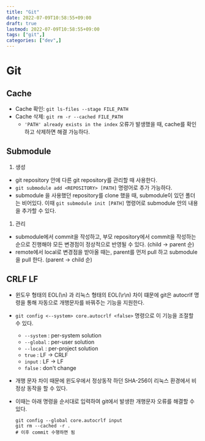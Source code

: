 ```yaml
---
title: "Git"
date: 2022-07-09T10:58:55+09:00
draft: true
lastmod: 2022-07-09T10:58:55+09:00
tags: ["git",]
categories: ["dev",]
---
```


# Git

## Cache
- Cache 확인: `git ls-files --stage FILE_PATH`
- Cache 삭제: `git rm -r --cached FILE_PATH`
  - `'PATH' already exists in the index` 오류가 발생했을 때, cache를 확인하고 삭제하면 해결 가능하다. 

## Submodule
1. 생성
  - git repository 안에 다른 git repository를 관리할 때 사용한다. 
  - `git submodule add <REPOSITORY> [PATH]` 명령어로 추가 가능하다.
  - submodule 을 사용했던 repository를 clone 했을 때, submodule이 있던 폴더는 비어있다. 이때 `git submodule init [PATH]` 명령어로 submodule 안의 내용을 추가할 수 있다. 

1. 관리
  - submodule에서 commit을 작성하고, 부모 repository에서 commit을 작성하는 순으로 진행해야 모든 변경점이 정상적으로 반영될 수 있다. (child -> parent 순)
  - remote에서 local로 변경점을 받아올 때는, parent를 먼저 pull 하고 submodule을 pull 한다. (parent -> child 순)

## CRLF LF
- 윈도우 형태의 EOL(\n) 과 리눅스 형태의 EOL(\r\n) 차이 떄문에 git은 autocrlf 명령을 통해 자동으로 개행문자를 바꿔주는 기능을 지원한다. 
- `git config <--system> core.autocrlf <false>` 명령으로 이 기능을 조절할 수 있다.
  - `--system` : per-system solution
  - `--global` : per-user solution
  - `--local`  : per-project solution
  - `true`  : LF -> CRLF
  - `input` : LF -> LF
  - `false` : don't change
  
- 개행 문자 차이 때문에 윈도우에서 정상동작 하던 SHA-256이 리눅스 환경에서 비정상 동작을 할 수 있다. 
- 이때는 아래 명령을 순서대로 입력하여 git에서 발생한 개행문자 오류를 해결할 수 있다.   
  ```
  git config --global core.autocrlf input
  git rm --cached -r .
  # 이후 commit 수행하면 됨
  ```